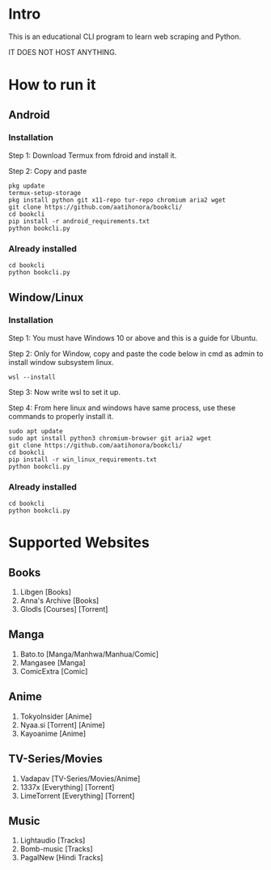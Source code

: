 # Intro
This is an educational CLI program to learn web scraping and Python.

IT DOES NOT HOST ANYTHING.

# How to run it
## Android
### Installation

Step 1: Download Termux from fdroid and install it.

Step 2: Copy and paste 
```
pkg update
termux-setup-storage
pkg install python git x11-repo tur-repo chromium aria2 wget
git clone https://github.com/aatihonora/bookcli/
cd bookcli
pip install -r android_requirements.txt
python bookcli.py
```
### Already installed
```
cd bookcli
python bookcli.py
```
## Window/Linux
### Installation

Step 1: You must have Windows 10 or above and this is a guide for Ubuntu.

Step 2: Only for Window, copy and paste the code below in cmd as admin to install window subsystem linux.
```
wsl --install
```
Step 3: Now write wsl to set it up.

Step 4: From here linux and windows have same process, use these commands to properly install it.
```
sudo apt update
sudo apt install python3 chromium-browser git aria2 wget
git clone https://github.com/aatihonora/bookcli/
cd bookcli
pip install -r win_linux_requirements.txt
python bookcli.py
```
### Already installed
```
cd bookcli
python bookcli.py
```

# Supported Websites 
## Books
1. Libgen [Books]
2. Anna's Archive [Books]
3. Glodls [Courses] [Torrent]

## Manga
1. Bato.to [Manga/Manhwa/Manhua/Comic]
2. Mangasee [Manga]
3. ComicExtra [Comic]

## Anime
1. TokyoInsider [Anime]
2. Nyaa.si [Torrent] [Anime]
3. Kayoanime [Anime]

## TV-Series/Movies
1. Vadapav [TV-Series/Movies/Anime]
2. 1337x [Everything] [Torrent]
3. LimeTorrent [Everything] [Torrent]

## Music
1. Lightaudio [Tracks]
2. Bomb-music [Tracks]
3. PagalNew [Hindi Tracks]
